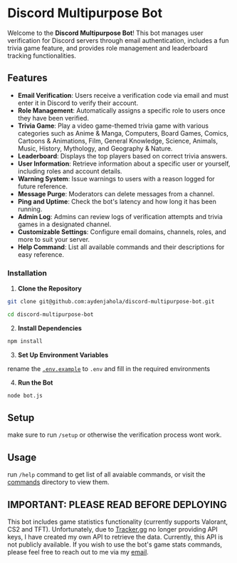 # Discord Multipurpose Bot

Welcome to the **Discord Multipurpose Bot**! This bot manages user verification for Discord servers through email authentication, includes a fun trivia game feature, and provides role management and leaderboard tracking functionalities.

## Features

- **Email Verification**: Users receive a verification code via email and must enter it in Discord to verify their account.
- **Role Management**: Automatically assigns a specific role to users once they have been verified.
- **Trivia Game**: Play a video game-themed trivia game with various categories such as Anime & Manga, Computers, Board Games, Comics, Cartoons & Animations, Film, General Knowledge, Science, Animals, Music, History, Mythology, and Geography & Nature.
- **Leaderboard**: Displays the top players based on correct trivia answers.
- **User Information**: Retrieve information about a specific user or yourself, including roles and account details.
- **Warning System**: Issue warnings to users with a reason logged for future reference.
- **Message Purge**: Moderators can delete messages from a channel.
- **Ping and Uptime**: Check the bot's latency and how long it has been running.
- **Admin Log**: Admins can review logs of verification attempts and trivia games in a designated channel.
- **Customizable Settings**: Configure email domains, channels, roles, and more to suit your server.
- **Help Command**: List all available commands and their descriptions for easy reference.

### Installation

1. **Clone the Repository**

```sh
git clone git@github.com:aydenjahola/discord-multipurpose-bot.git
```

```sh
cd discord-multipurpose-bot
```

2. **Install Dependencies**

```sh
npm install
```

3. **Set Up Environment Variables**

rename the [`.env.example`](./.env.example) to `.env` and fill in the required environments

4. **Run the Bot**

```sh
node bot.js
```

## Setup

make sure to run `/setup` or otherwise the verification process wont work.

## Usage

run `/help` command to get list of all avaiable commands, or visit the [commands](./commands/) directory to view them.

## IMPORTANT: PLEASE READ BEFORE DEPLOYING

This bot includes game statistics functionality (currently supports Valorant, CS2 and TFT). Unfortunately, due to [Tracker.gg](https://tracker.gg/) no longer providing API keys, I have created my own API to retrieve the data. Currently, this API is not publicly available. If you wish to use the bot's game stats commands, please feel free to reach out to me via my [email](mailto:info@aydenjahola.com).
